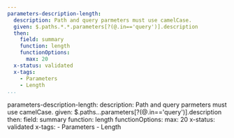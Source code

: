```yaml
---
parameters-description-length:
  description: Path and query parmeters must use camelCase.
  given: $.paths.*.*.parameters[?(@.in=='query')].description
  then:
    field: summary
    function: length
    functionOptions: 
      max: 20
  x-status: validated
  x-tags:
    - Parameters
    - Length        
...
```

parameters-description-length:
  description: Path and query parmeters must use camelCase.
  given: $.paths.*.*.parameters[?(@.in=='query')].description
  then:
    field: summary
    function: length
    functionOptions: 
      max: 20
  x-status: validated
  x-tags:
    - Parameters
    - Length        